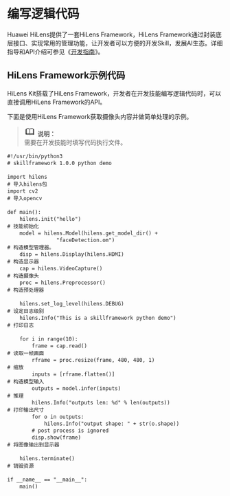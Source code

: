 # 编写逻辑代码<a name="hilens_02_0029"></a>

Huawei HiLens提供了一套HiLens Framework，HiLens Framework通过封装底层接口、实现常用的管理功能，让开发者可以方便的开发Skill，发展AI生态。详细指导和API介绍可参见《[开发指南](https://support.huaweicloud.com/devg-hilens/hilens_05_0002.html)》。

## HiLens Framework示例代码<a name="section2067014921411"></a>

HiLens Kit搭载了HiLens Framework，开发者在开发技能编写逻辑代码时，可以直接调用HiLens Framework的API。

下面是使用HiLens Framework获取摄像头内容并做简单处理的示例。

>![](public_sys-resources/icon-note.gif) **说明：**   
>需要在开发技能时填写代码执行文件。  

```
#!/usr/bin/python3
# skillframework 1.0.0 python demo

import hilens                                                                   # 导入hilens包
import cv2                                                                      # 导入opencv

def main():
    hilens.init("hello")                                                        # 技能初始化
    model = hilens.Model(hilens.get_model_dir() + 
                "faceDetection.om")                                             # 构造模型管理器。
    disp = hilens.Display(hilens.HDMI)                                          # 构造显示器
    cap = hilens.VideoCapture()                                                 # 构造摄像头
    proc = hilens.Preprocessor()                                                # 构造预处理器

    hilens.set_log_level(hilens.DEBUG)                                          # 设定日志级别
    hilens.Info("This is a skillframework python demo")                         # 打印日志

    for i in range(10):
        frame = cap.read()                                                      # 读取一帧画面
        rframe = proc.resize(frame, 480, 480, 1)                                # 缩放
        inputs = [rframe.flatten()]                                             # 构造模型输入
        outputs = model.infer(inputs)                                           # 推理
        hilens.Info("outputs len: %d" % len(outputs))                           # 打印输出尺寸
        for o in outputs:
            hilens.Info("output shape: " + str(o.shape))
        # post process is ignored
        disp.show(frame)                                                        # 将图像输出到显示器

    hilens.terminate()                                                          # 销毁资源

if __name__ == "__main__":
    main()
```

